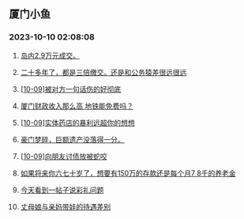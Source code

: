 ## 厦门小鱼 
### 2023-10-10 02:08:08

1. [岛内2.9万元成交。](http://bbs.xmfish.com/read-htm-tid-18085336.html)

2. [二十多年了，都是三倍缴交。还是和公务猿差很远很远](http://bbs.xmfish.com/read-htm-tid-18085350.html)

3. [[10-09]被对方一句话伤的好彻底](http://bbs.xmfish.com/read-htm-tid-18085356.html)

4. [厦门财政收入那么高 地铁能免费吗？](http://bbs.xmfish.com/read-htm-tid-18085346.html)

5. [[10-09]实体药店的暴利远超你的想想](http://bbs.xmfish.com/read-htm-tid-18085517.html)

6. [豪门梦碎，巨额遗产没落得一分。](http://bbs.xmfish.com/read-htm-tid-18085604.html)

7. [[10-09]向朋友讨债放被蛇咬](http://bbs.xmfish.com/read-htm-tid-18085472.html)

8. [如果将来你六七十岁了，想要有150万的存款还是每个月7 8千的养老金](http://bbs.xmfish.com/read-htm-tid-18085473.html)

9. [今天看到一帖子说彩礼问题](http://bbs.xmfish.com/read-htm-tid-18085501.html)

10. [丈母娘与亲妈带娃的待遇差别](http://bbs.xmfish.com/read-htm-tid-18085542.html)

